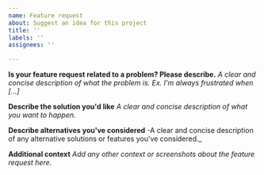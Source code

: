 ```yaml
---
name: Feature request
about: Suggest an idea for this project
title: ''
labels: ''
assignees: ''

---
```


**Is your feature request related to a problem? Please describe.**
_A clear and concise description of what the problem is. Ex. I'm always frustrated when [...]_

**Describe the solution you'd like**
_A clear and concise description of what you want to happen._

**Describe alternatives you've considered**
-A clear and concise description of any alternative solutions or features you've considered._

**Additional context**
_Add any other context or screenshots about the feature request here._
